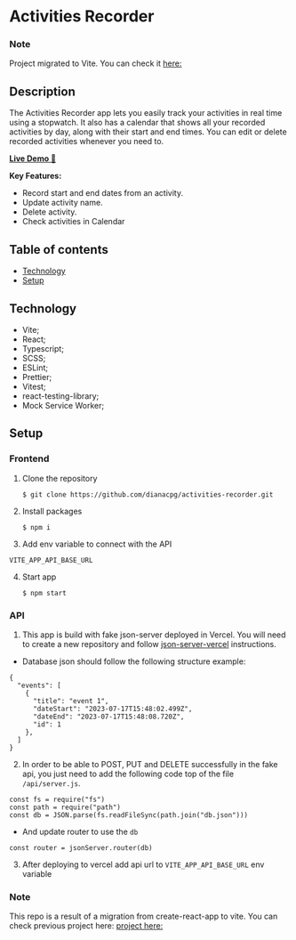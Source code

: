 # Activities Recorder

### Note

Project migrated to Vite. You can check it [here:](https://github.com/dianacpg/activities-recorder/)

## Description

The Activities Recorder app lets you easily track your activities in real time using a stopwatch. It also has a calendar that shows all your recorded activities by day, along with their start and end times. You can edit or delete recorded activities whenever you need to.

[**Live Demo 🚀**](https://task-recorder-axhs.onrender.com/)

**Key Features:**

- Record start and end dates from an activity.
- Update activity name.
- Delete activity.
- Check activities in Calendar

## Table of contents

- [Technology](#technology)
- [Setup](#setup)

## Technology

- Vite;
- React;
- Typescript;
- SCSS;
- ESLint;
- Prettier;
- Vitest;
- react-testing-library;
- Mock Service Worker;

## Setup

### Frontend

1. Clone the repository
   ```
   $ git clone https://github.com/dianacpg/activities-recorder.git
   ```
2. Install packages
   ```
   $ npm i
   ```
3. Add env variable to connect with the API

```
VITE_APP_API_BASE_URL
```

4. Start app
   ```
   $ npm start
   ```

### API

1. This app is build with fake json-server deployed in Vercel. You will need to create a new repository and follow [json-server-vercel](https://github.com/kitloong/json-server-vercel) instructions.

- Database json should follow the following structure example:

```
{
  "events": [
    {
      "title": "event 1",
      "dateStart": "2023-07-17T15:48:02.499Z",
      "dateEnd": "2023-07-17T15:48:08.720Z",
      "id": 1
    },
  ]
}
```

2. In order to be able to POST, PUT and DELETE successfully in the fake api, you just need to add the following code top of the file `/api/server.js`.

```
const fs = require("fs")
const path = require("path")
const db = JSON.parse(fs.readFileSync(path.join("db.json")))
```

- And update router to use the `db`

```
const router = jsonServer.router(db)
```

3. After deploying to vercel add api url to `VITE_APP_API_BASE_URL` env variable

### Note

This repo is a result of a migration from create-react-app to vite. You can check previous project here: [project here:](https://github.com/dianacpg/react-redux-ts_activities_recorder/)
